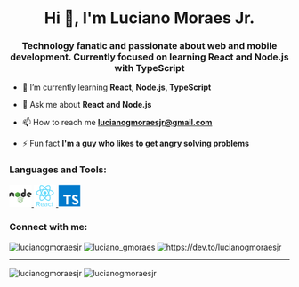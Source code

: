 <h1 align="center">Hi 👋, I'm Luciano Moraes Jr.</h1>
<h3 align="center">Technology fanatic and passionate about web and mobile development. Currently focused on learning React and Node.js with TypeScript</h3>

- 🌱 I’m currently learning **React, Node.js, TypeScript**

- 💬 Ask me about **React and Node.js**

- 📫 How to reach me **lucianogmoraesjr@gmail.com**

- ⚡ Fun fact **I'm a guy who likes to get angry solving problems**

<h3 align="left">Languages and Tools:</h3>
<p align="left"> <a href="https://nodejs.org" target="_blank" rel="noreferrer"> <img src="https://raw.githubusercontent.com/devicons/devicon/master/icons/nodejs/nodejs-original-wordmark.svg" alt="nodejs" width="40" height="40"/> </a> <a href="https://reactjs.org/" target="_blank" rel="noreferrer"> <img src="https://raw.githubusercontent.com/devicons/devicon/master/icons/react/react-original-wordmark.svg" alt="react" width="40" height="40"/> </a> <a href="https://www.typescriptlang.org/" target="_blank" rel="noreferrer"> <img src="https://raw.githubusercontent.com/devicons/devicon/master/icons/typescript/typescript-original.svg" alt="typescript" width="40" height="40"/> </a> </p>

<h3 align="left">Connect with me:</h3>
<p align="left">
<a href="https://linkedin.com/in/lucianogmoraesjr" target="blank"><img align="center" src="https://raw.githubusercontent.com/rahuldkjain/github-profile-readme-generator/master/src/images/icons/Social/linked-in-alt.svg" alt="lucianogmoraesjr" height="30" width="40" /></a>
<a href="https://instagram.com/luciano_gmoraes" target="blank"><img align="center" src="https://raw.githubusercontent.com/rahuldkjain/github-profile-readme-generator/master/src/images/icons/Social/instagram.svg" alt="luciano_gmoraes" height="30" width="40" /></a>
<a href="https://dev.to/https://dev.to/lucianogmoraesjr" target="blank"><img align="center" src="https://raw.githubusercontent.com/rahuldkjain/github-profile-readme-generator/master/src/images/icons/Social/devto.svg" alt="https://dev.to/lucianogmoraesjr" height="30" width="40" /></a>
</p>

<hr />

<p>
  <img align="center" src="https://github-readme-streak-stats.herokuapp.com/?user=lucianogmoraesjr&" alt="lucianogmoraesjr" height="180px" />
  <img align="center" src="https://github-readme-stats.vercel.app/api/top-langs?username=lucianogmoraesjr&show_icons=true&locale=en&layout=compact" alt="lucianogmoraesjr" height="180px" />
</p>
